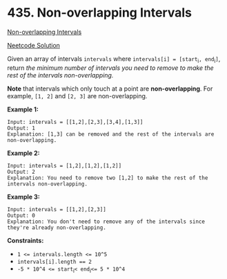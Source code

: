 # 435. Non-overlapping Intervals

[Non-overlapping Intervals](https://leetcode.com/problems/non-overlapping-intervals/description/)

[Neetcode Solution](https://www.youtube.com/watch?v=nONCGxWoUfM&pp=ygUibGVldGNvZGUgTm9uIE92ZXJsYXBwaW5nIEludGVydmFscw%3D%3D)

Given an array of intervals `intervals` where
`intervals[i] = [start`<sub>i</sub>`, end`<sub>i</sub>`]`, return <em>the
minimum number of intervals you need to remove to make the rest of the intervals
non-overlapping.</em>

<b>Note</b> that intervals which only touch at a point are
<b>non-overlapping</b>. For example, `[1, 2]` and `[2, 3]` are non-overlapping.

**Example 1:**

```
Input: intervals = [[1,2],[2,3],[3,4],[1,3]]
Output: 1
Explanation: [1,3] can be removed and the rest of the intervals are non-overlapping.
```

**Example 2:**

```
Input: intervals = [1,2],[1,2],[1,2]]
Output: 2
Explanation: You need to remove two [1,2] to make the rest of the intervals non-overlapping.
```

**Example 3:**

```
Input: intervals = [[1,2],[2,3]]
Output: 0
Explanation: You don't need to remove any of the intervals since they're already non-overlapping.
```

**Constraints:**

- `1 <= intervals.length <= 10^5`
- `intervals[i].length == 2`
- `-5 * 10^4 <= start`<sub>i</sub>`< end`<sub>i</sub>`<= 5 * 10^4`
